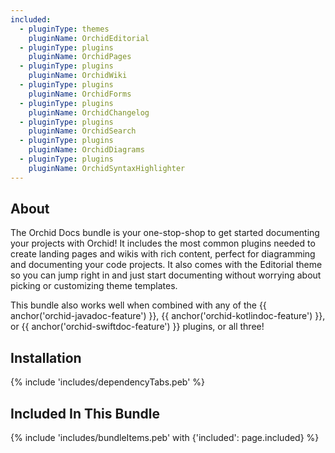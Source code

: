 ```yaml
---
included:
  - pluginType: themes
    pluginName: OrchidEditorial
  - pluginType: plugins
    pluginName: OrchidPages
  - pluginType: plugins
    pluginName: OrchidWiki
  - pluginType: plugins
    pluginName: OrchidForms
  - pluginType: plugins
    pluginName: OrchidChangelog
  - pluginType: plugins
    pluginName: OrchidSearch
  - pluginType: plugins
    pluginName: OrchidDiagrams
  - pluginType: plugins
    pluginName: OrchidSyntaxHighlighter
---
```


## About

The Orchid Docs bundle is your one-stop-shop to get started documenting your projects with Orchid! It includes the most
common plugins needed to create landing pages and wikis with rich content, perfect for diagramming and documenting your
code projects. It also comes with the Editorial theme so you can jump right in and just start documenting without 
worrying about picking or customizing theme templates. 

This bundle also works well when combined with any of the {{ anchor('orchid-javadoc-feature') }}, 
{{ anchor('orchid-kotlindoc-feature') }}, or {{ anchor('orchid-swiftdoc-feature') }} plugins, or all three!

## Installation

{% include 'includes/dependencyTabs.peb' %}

## Included In This Bundle

{% include 'includes/bundleItems.peb' with {'included': page.included} %}
